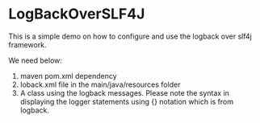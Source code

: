 # LogBackOverSLF4J

This is a simple demo on how to configure and use the logback over slf4j framework.

We need below:
1) maven pom.xml dependency
2) loback.xml file in the main/java/resources folder
3) A class using the logback messages. Please note the syntax in displaying the logger statements using {} notation which is from logback.
